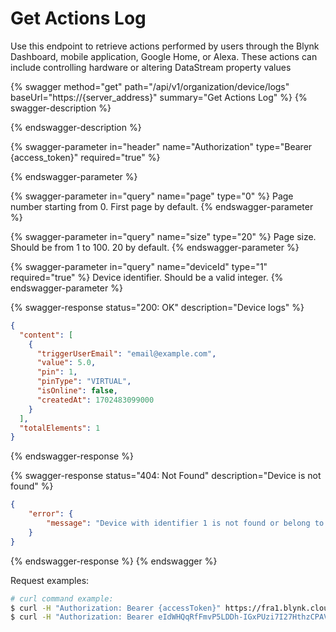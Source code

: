 # Get Actions Log

Use this endpoint to retrieve actions performed by users through the Blynk Dashboard, mobile application, Google Home, or Alexa. These actions can include controlling hardware or altering DataStream property values

{% swagger method="get" path="/api/v1/organization/device/logs" baseUrl="https://{server_address}" summary="Get Actions Log" %}
{% swagger-description %}

{% endswagger-description %}

{% swagger-parameter in="header" name="Authorization" type="Bearer {access_token}" required="true" %}

{% endswagger-parameter %}

{% swagger-parameter in="query" name="page" type="0" %}
Page number starting from 0. First page by default.
{% endswagger-parameter %}

{% swagger-parameter in="query" name="size" type="20" %}
Page size. Should be from 1 to 100. 20 by default.
{% endswagger-parameter %}

{% swagger-parameter in="query" name="deviceId" type="1" required="true" %}
Device identifier. Should be a valid integer.
{% endswagger-parameter %}

{% swagger-response status="200: OK" description="Device logs" %}
```json
{
  "content": [
    {
      "triggerUserEmail": "email@example.com",
      "value": 5.0,
      "pin": 1,
      "pinType": "VIRTUAL",
      "isOnline": false,
      "createdAt": 1702483099000
    }
  ],
  "totalElements": 1
}
```
{% endswagger-response %}

{% swagger-response status="404: Not Found" description="Device is not found" %}
```json
{
    "error": {
        "message": "Device with identifier 1 is not found or belong to another organization."
    }
}
```
{% endswagger-response %}
{% endswagger %}

Request examples:

```bash
# curl command example:
$ curl -H "Authorization: Bearer {accessToken}" https://fra1.blynk.cloud/api/v1/organization/device/logs?deviceId=1
$ curl -H "Authorization: Bearer eIdWHQqRfFmvP5LDDh-IGxPUzi7I27HthzCPAVmS" https://fra1.blynk.cloud/api/v1/organization/device/logs?deviceId=1
```
